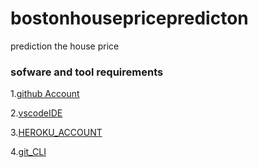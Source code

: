 # bostonhousepricepredicton
prediction the house price
### sofware and tool requirements
1.[github Account](github.com)

2.[vscodeIDE](https://vscode.com)

3.[HEROKU_ACCOUNT](https://heroku.com)

4.[git_CLI](download)
